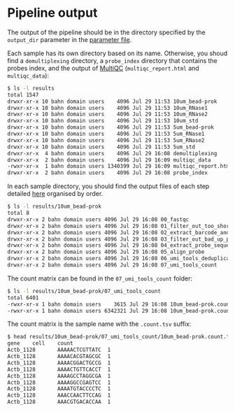 
# Pipeline output

The output of the pipeline should be in the directory specified by the `output_dir` parameter in the [parameter file](config.md).

Each sample has its own directory based on its name.
Otherwise, you shoud find a `demultiplexing` directory, a `probe_index` directory that contains the probes index, and the output of [MultiQC](https://multiqc.info) (`multiqc_report.html` and `multiqc_data`):

```bash
$ ls -l results 
total 1547
drwxr-xr-x 10 bahn domain users    4096 Jul 29 11:53 10um_bead-prok
drwxr-xr-x 10 bahn domain users    4096 Jul 29 11:53 10um_RNase1
drwxr-xr-x 10 bahn domain users    4096 Jul 29 11:53 10um_RNase2
drwxr-xr-x 10 bahn domain users    4096 Jul 29 11:53 10um_std
drwxr-xr-x 10 bahn domain users    4096 Jul 29 11:53 5um_bead-prok
drwxr-xr-x 10 bahn domain users    4096 Jul 29 11:53 5um_RNase1
drwxr-xr-x 10 bahn domain users    4096 Jul 29 11:53 5um_RNase2
drwxr-xr-x 10 bahn domain users    4096 Jul 29 11:53 5um_std
drwxr-xr-x  4 bahn domain users    4096 Jul 29 16:08 demultiplexing
drwxr-xr-x  2 bahn domain users    4096 Jul 29 16:09 multiqc_data
-rwxr-xr-x  1 bahn domain users 1340399 Jul 29 16:09 multiqc_report.html
drwxr-xr-x  2 bahn domain users    4096 Jul 29 16:08 probe_index
```

In each sample directory, you should find the output files of each step detailed [here](steps.md) organised by order.


```bash
$ ls -l results/10um_bead-prok
total 8
drwxr-xr-x 2 bahn domain users 4096 Jul 29 16:08 00_fastqc
drwxr-xr-x 2 bahn domain users 4096 Jul 29 16:08 01_filter_out_too_short_read1
drwxr-xr-x 2 bahn domain users 4096 Jul 29 16:08 02_extract_barcode_and_umi
drwxr-xr-x 2 bahn domain users 4096 Jul 29 16:08 03_filter_out_bad_up_primer_sequence
drwxr-xr-x 2 bahn domain users 4096 Jul 29 16:08 04_extract_probe_sequence
drwxr-xr-x 2 bahn domain users 4096 Jul 29 16:08 05_align_probe
drwxr-xr-x 2 bahn domain users 4096 Jul 29 16:08 06_umi_tools_deduplicate
drwxr-xr-x 2 bahn domain users 4096 Jul 29 16:08 07_umi_tools_count
```

The count matrix can be found in the `07_umi_tools_count` folder:

```bash
$ ls -l results/10um_bead-prok/07_umi_tools_count
total 6401
-rwxr-xr-x 1 bahn domain users    3615 Jul 29 16:08 10um_bead-prok.count.log
-rwxr-xr-x 1 bahn domain users 6342321 Jul 29 16:08 10um_bead-prok.count.tsv
```

The count matrix is the sample name with the `.count.tsv` suffix:

```bash
$ head results/10um_bead-prok/07_umi_tools_count/10um_bead-prok.count.tsv
gene    cell    count
Actb_1128       AAAAACTCGTTATC  1
Actb_1128       AAAACACGTAGCGC  1
Actb_1128       AAAACGGACTGCCG  1
Actb_1128       AAAACTGTTCACCT  1
Actb_1128       AAAAGCCTAGGCGA  1
Actb_1128       AAAAGGCCGAGTCC  1
Actb_1128       AAAATGTACCCCTC  1
Actb_1128       AAACCAACTTCCAG  1
Actb_1128       AAACGTGACACCAA  1
```

